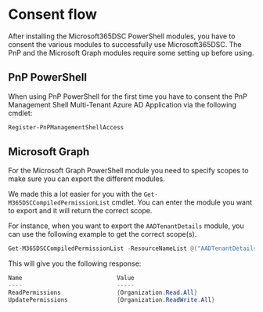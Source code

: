 # Consent flow

After installing the Microsoft365DSC PowerShell modules, you have to consent the various modules to successfully use Microsoft365DSC.
The PnP and the Microsoft Graph modules require some setting up before using.

## PnP PowerShell

When using PnP PowerShell for the first time you have to consent the PnP Management Shell Multi-Tenant Azure AD Application via the following cmdlet:

```PowerShell
Register-PnPManagementShellAccess
```

## Microsoft Graph

For the Microsoft Graph PowerShell module you need to specify scopes to make sure you can export the different modules.

We made this a lot easier for you with the `Get-M365DSCCompiledPermissionList` cmdlet. You can enter the module you want to export and it will return the correct scope.

For instance, when you want to export the `AADTenantDetails` module, you can use the following example to get the correct scope(s).

```PowerShell
Get-M365DSCCompiledPermissionList -ResourceNameList @("AADTenantDetails")
```

This will give you the following response:

```PowerShell
Name                           Value
----                           -----
ReadPermissions                {Organization.Read.All}
UpdatePermissions              {Organization.ReadWrite.All}
```
